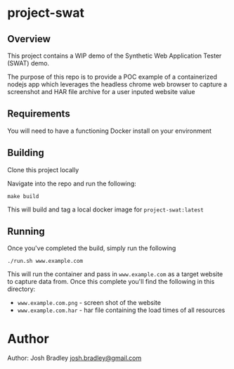 # project-swat

## Overview

This project contains a WIP demo of the Synthetic Web Application Tester (SWAT) demo.

The purpose of this repo is to provide a POC example of a containerized nodejs app which leverages the headless chrome web browser to capture a screenshot and HAR file archive for a user inputed website value

## Requirements

You will need to have a functioning Docker install on your environment

## Building

Clone this project locally

Navigate into the repo and run the following:

```
make build
```

This will build and tag a local docker image for `project-swat:latest`

## Running

Once you've completed the build, simply run the following

```
./run.sh www.example.com
```

This will run the container and pass in `www.example.com` as a target website to capture data from. Once this complete you'll find the following in this directory:
* `www.example.com.png` - screen shot of the website
* `www.example.com.har` - har file containing the load times of all resources

# Author

Author: Josh Bradley <josh.bradley@gmail.com>
